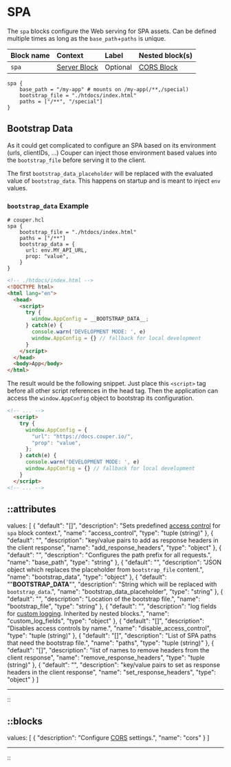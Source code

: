 # SPA

The `spa` blocks configure the Web serving for SPA assets. Can be defined multiple times as long as the `base_path`+`paths` is unique.

| Block name | Context                       | Label    | Nested block(s)           |
|:-----------|:------------------------------|:---------|:--------------------------|
| `spa`      | [Server Block](/configuration/block/server) | Optional | [CORS Block](/configuration/block/cors) |

```hcl
spa {
    base_path = "/my-app" # mounts on /my-app(/**,/special)
    bootstrap_file = "./htdocs/index.html"
    paths = ["/**", "/special"]
}
```

## Bootstrap Data

As it could get complicated to configure an SPA based on its environment (urls, clientIDs, ...) Couper can
inject those environment based values into the `bootstrap_file` before serving it to the client.

The first `bootstrap_data_placeholder` will be replaced with the evaluated value of `bootstrap_data`.
This happens on startup and is meant to inject `env` values.

### `bootstrap_data` Example

```hcl
# couper.hcl
spa {
    bootstrap_file = "./htdocs/index.html"
    paths = ["/**"]
    bootstrap_data = {
      url: env.MY_API_URL,
      prop: "value",
    }
}
```

```html
<!-- ./htdocs/index.html -->
<!DOCTYPE html>
<html lang="en">
  <head>
    <script>
      try {
        window.AppConfig = __BOOTSTRAP_DATA__;
      } catch(e) {
        console.warn('DEVELOPMENT MODE: ', e)
        window.AppConfig = {} // fallback for local development
      }
    </script>
  </head>
  <body>App</body>
</html>
```

The result would be the following snippet. Just place this `<script>` tag before all other script references in the head tag.
Then the application can access the `window.AppConfig` object to bootstrap its configuration.

```html
<!-- ... -->
  <script>
    try {
      window.AppConfig = {
        "url": "https://docs.couper.io/",
        "prop": "value",
      };
    } catch(e) {
      console.warn('DEVELOPMENT MODE: ', e)
      window.AppConfig = {} // fallback for local development
    }
  </script>
<!-- ... -->
```

::attributes
---
values: [
  {
    "default": "[]",
    "description": "Sets predefined [access control](../access-control) for `spa` block context.",
    "name": "access_control",
    "type": "tuple (string)"
  },
  {
    "default": "",
    "description": "key/value pairs to add as response headers in the client response",
    "name": "add_response_headers",
    "type": "object"
  },
  {
    "default": "",
    "description": "Configures the path prefix for all requests.",
    "name": "base_path",
    "type": "string"
  },
  {
    "default": "",
    "description": "JSON object which replaces the placeholder from `bootstrap_file` content.",
    "name": "bootstrap_data",
    "type": "object"
  },
  {
    "default": "\"__BOOTSTRAP_DATA__\"",
    "description": "String which will be replaced with `bootstrap_data`.",
    "name": "bootstrap_data_placeholder",
    "type": "string"
  },
  {
    "default": "",
    "description": "Location of the bootstrap file.",
    "name": "bootstrap_file",
    "type": "string"
  },
  {
    "default": "",
    "description": "log fields for [custom logging](/observation/logging#custom-logging). Inherited by nested blocks.",
    "name": "custom_log_fields",
    "type": "object"
  },
  {
    "default": "[]",
    "description": "Disables access controls by name.",
    "name": "disable_access_control",
    "type": "tuple (string)"
  },
  {
    "default": "[]",
    "description": "List of SPA paths that need the bootstrap file.",
    "name": "paths",
    "type": "tuple (string)"
  },
  {
    "default": "[]",
    "description": "list of names to remove headers from the client response",
    "name": "remove_response_headers",
    "type": "tuple (string)"
  },
  {
    "default": "",
    "description": "key/value pairs to set as response headers in the client response",
    "name": "set_response_headers",
    "type": "object"
  }
]

---
::

::blocks
---
values: [
  {
    "description": "Configure [CORS](cors) settings.",
    "name": "cors"
  }
]

---
::

